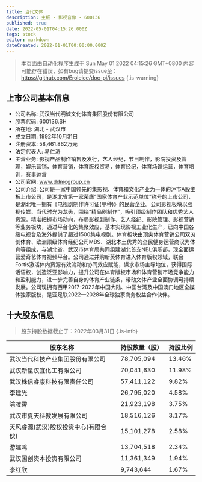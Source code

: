 ```yaml
---
title: 当代文体
description: 主板 - 影视音像 - 600136
published: true
date: 2022-05-01T04:15:26.000Z
tags: stock
editor: markdown
dateCreated: 2022-01-01T00:00:00.000Z
---
```


> 本页面由自动化程序生成于 Sun May 01 2022 04:15:26 GMT+0800
> 内容可能存在错误，如有bug请提交issue至：https://github.com/Eroleice/doc-pi/issues
{.is-warning}

## 上市公司基本信息
- 公司名称: 武汉当代明诚文化体育集团股份有限公司
- 股票代码: 600136.SH
- 所在地: 湖北 - 武汉市
- 成立日期: 1992年10月31日
- 注册资本: 58,461.862万元
- 法定代表人: 易仁涛
- 主营业务: 影视产品制作销售及发行，艺人经纪，节目制作，影院投资及管理，娱乐营销，体育营销，体育版权贸易，体育经纪，体育场馆运营，体育培训，赛事运营
- 公司官网: www.ddmcgroup.cn
- 公司介绍: 公司是一家中国领先的集影视、体育和文化产业为一体的沪市A股主板上市公司，是湖北省第一家荣膺“国家体育产业示范单位”称号的上市公司，是湖北唯一拥有《电视剧制作许可证(甲种)》的民营企业。公司影视板块以强视传媒、当代时光为龙头，围绕“精品剧制作”，吸引顶级制作团队和优秀艺人资源，精准把握市场动向，布局影视剧制作、艺人经纪、影院管理、影视营销等业务板块，通过平台化的集聚效应，基本实现影视工业化生产，已向中国各级电视台及海外提供了超过1500集电视剧。体育板块由顶尖体育营销公司双刃剑体育、欧洲顶级体育经纪公司MBS、湖北本土优秀的全民健身运营商汉为体育等组成，与湖北省、武汉市体育局共同组建湖北首支NBL俱乐部，现全面运营爱奇艺体育视频平台。公司通过并购新英体育进入体育版权领域，联合Fortis激活体内资源有效流动和协同效应赋能，谋求市场主导地位，获得国际话语权，创造泛亚影响力，提升公司在体育版权市场和体育营销市场竞争能力和盈利能力，进一步完善自身的体育产业链条，带动文体产业全面协调可持续发展。公司现拥有西甲2017-2022年中国大陆、中国台湾及中国澳门地区全媒体独家版权，是亚足联2022—2028年全球独家商务权益合作伙伴。


## 十大股东信息
> 股东持股数据截止于：2022年03月31日
{.is-info}

| 股东名称 | 持股数量（股） | 持股比例 |
| --- | --- | --- |
| 武汉当代科技产业集团股份有限公司 | 78,705,094 | 13.46% |
| 武汉新星汉宜化工有限公司 | 70,041,630 | 11.98% |
| 武汉株信睿康科技有限责任公司 | 57,411,122 | 9.82% |
| 李建光 | 26,795,020 | 4.58% |
| 喻凌霄 | 21,923,198 | 3.75% |
| 武汉市夏天科教发展有限公司 | 18,516,126 | 3.17% |
| 天风睿源(武汉)股权投资中心(有限合伙) | 15,101,278 | 2.58% |
| 游建鸣 | 13,704,518 | 2.34% |
| 武汉国创资本投资有限公司 | 11,361,349 | 1.94% |
| 李红欣 | 9,743,644 | 1.67% |




